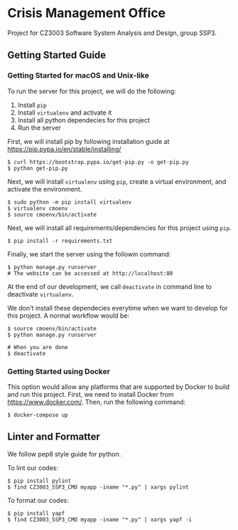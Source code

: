 # Crisis Management Office

Project for CZ3003 Software System Analysis and Design, group SSP3.

## Getting Started Guide

### Getting Started for macOS and Unix-like

To run the server for this project, we will do the following:

1. Install `pip`
2. Install `virtualenv` and activate it
3. Install all python dependecies for this project
4. Run the server

First, we will install pip by following installation guide at 
https://pip.pypa.io/en/stable/installing/

```shell
$ curl https://bootstrap.pypa.io/get-pip.py -o get-pip.py
$ python get-pip.py
```

Next, we will install `virtualenv` using `pip`, create a virtual environment, and activate the 
environment. 

```shell
$ sudo python -m pip install virtualenv
$ virtualenv cmoenv
$ source cmoenv/bin/activate
```

Next, we will install all requirements/dependencies for this project using `pip`.

```
$ pip install -r requirements.txt
```

Finally, we start the server using the followin command:

```shell
$ python manage.py runserver
# The website can be accessed at http://localhost:80
```

At the end of our development, we call `deactivate` in command line to deactivate `virtualenv`.

We don't install these dependecies everytime when we want to develop for this project. A normal 
workflow would be:

```shell
$ source cmoenv/bin/activate
$ python manage.py runserver

# When you are done
$ deactivate
```

### Getting Started using Docker

This option would allow any platforms that are supported by Docker to build and run this project.
First, we need to install Docker from https://www.docker.com/. Then, run the
following command:

```
$ docker-compose up
```

## Linter and Formatter

We follow pep8 style guide for python.

To lint our codes:

```shell
$ pip install pylint
$ find CZ3003_SSP3_CMO myapp -iname "*.py" | xargs pylint
```

To format our codes:

```shell
$ pip install yapf
$ find CZ3003_SSP3_CMO myapp -iname "*.py" | xargs yapf -i
```
